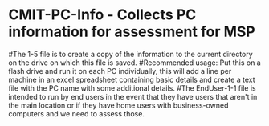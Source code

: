 # CMIT-PC-Info - Collects PC information for assessment for MSP
#The 1-5 file is to create a copy of the information to the current directory on the drive on which this file is saved.
#Recommended usage: Put this on a flash drive and run it on each PC individually, this will add a line per machine in an excel spreadsheet containing basic details and create a text file with the PC name with some additional details. 
#The EndUser-1-1 file is intended to run by end users in the event that they have users that aren't in the main location or if they have home users with business-owned computers and we need to assess those. 
